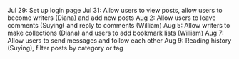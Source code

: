 Jul 29: Set up login page
Jul 31: Allow users to view posts, allow users to become writers (Diana) and add new posts
Aug 2: Allow users to leave comments (Suying) and reply to comments (William)
Aug 5: Allow writers to make collections (Diana) and users to add bookmark lists (William)
Aug 7: Allow users to send messages and follow each other
Aug 9: Reading history (Suying), filter posts by category or tag
